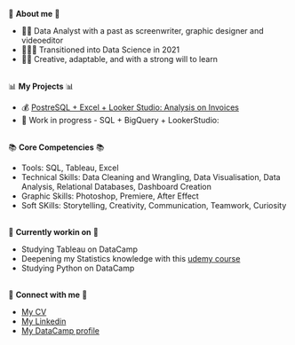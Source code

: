 🌟 **About me** 🌟<br>
- 🙋🏻 Data Analyst with a past as screenwriter, graphic designer and videoeditor
- 🧑🏻‍💻 Transitioned into Data Science in 2021
- 💁🏻 Creative, adaptable, and with a strong will to learn


<br>📊 **My Projects** 📊<br>
- 💰 [PostreSQL + Excel + Looker Studio: Analysis on Invoices](https://github.com/ludovicato/Analysis_on_invoices.git)
- 🚧 Work in progress - SQL + BigQuery + LookerStudio: 

<!--
- 🎮 Videogames
- 📦 Delivery
- 🧸 Catena di GiocattoliFarmaceie
-->


<br>📚 **Core Competencies** 📚<br>
- Tools: SQL, Tableau, Excel
- Technical Skills: Data Cleaning and Wrangling, Data Visualisation, Data Analysis, Relational Databases, Dashboard Creation
- Graphic Skills: Photoshop, Premiere, After Effect
- Soft SKills: Storytelling, Creativity, Communication, Teamwork, Curiosity


<br>📍 **Currently workin on** 📍<br>
- Studying Tableau on DataCamp
- Deepening my Statistics knowledge with this [udemy course](https://www.udemy.com/course/the-data-science-course-complete-data-science-bootcamp/)
- Studying Python on DataCamp

<!--
- 🎲 Progetto Dungeons & Dragons
-->

<br>🤝 **Connect with me** 🤝<br>
- [My CV](https://drive.google.com/file/d/1lUwodpB-XylQhVi9ofaVd6_vViCYSUvn/view?usp=sharing)
- [My Linkedin](https://www.linkedin.com/in/ludovicato/) <br>
- [My DataCamp profile](https://www.datacamp.com/profile/ludovicato)
